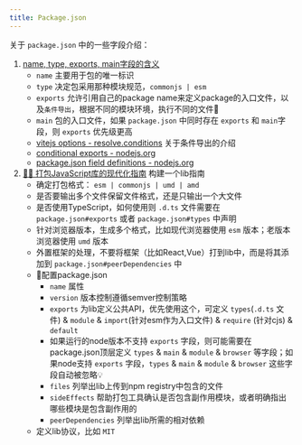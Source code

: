 ```yaml
---
title: Package.json
---
```


关于 `package.json` 中的一些字段介绍：

1. [name, type, exports, main字段的含义](https://www.baobangdong.cn/node.js-package.json-field-definitions/)
   - `name` 主要用于包的唯一标识
   - `type` 决定包采用那种模块规范，`commonjs | esm`
   - `exports` 允许引用自己的package name来定义package的入口文件，以及`条件导出`，根据不同的模块环境，执行不同的文件🚀
   - `main` 包的入口文件，如果 `package.json` 中同时存在 `exports` 和 `main`字段，则 `exports` 优先级更高
   - [vitejs options - resolve.conditions](https://cn.vitejs.dev/config/shared-options.html#resolve-conditions) 关于条件导出的介绍
   - [conditional exports - nodejs.org](https://nodejs.org/api/packages.html#packages_conditional_exports)
   - [package.json field definitions - nodejs.org](https://nodejs.org/api/packages.html#nodejs-packagejson-field-definitions)
2. [🚀🚀 打包JavaScript库的现代化指南](https://mp.weixin.qq.com/s/m-i_Et6YqkZ0aj537vN2_A) 构建一个lib指南
   - 确定打包格式： `esm | commonjs | umd | amd`
   - 是否要输出多个文件保留文件格式，还是只输出一个大文件
   - 是否使用TypeScript，如何使用则 `.d.ts` 文件需要在 `package.json#exports` 或者 `package.json#types` 中声明
   - 针对浏览器版本，生成多个格式，比如现代浏览器使用 `esm` 版本；老版本浏览器使用 `umd` 版本
   - 外置框架的处理，不要将框架（比如React,Vue）打到lib中，而是将其添加到 `package.json#peerDependencies` 中
   - 🎉配置package.json
     - `name` 属性
     - `version` 版本控制遵循semver控制策略
     - `exports` 为lib定义公共API，优先使用这个，可定义 `types`(`.d.ts` 文件) & `module` & `import`(针对esm作为入口文件) & `require` (针对cjs) & `default`
     - 如果运行的node版本不支持 `exports` 字段，则可能需要在package.json顶层定义 `types` & `main` & `module` & `browser` 等字段；如果node支持 `exports` 字段，`types` & `main` & `module` & `browser` 这些字段自动被忽略💡
     - `files` 列举出lib上传到npm registry中包含的文件
     - `sideEffects` 帮助打包工具确认是否包含副作用模块，或者明确指出哪些模块是包含副作用的
     - `peerDependencies` 列举出lib所需的相对依赖
   - 定义lib协议，比如 `MIT`



